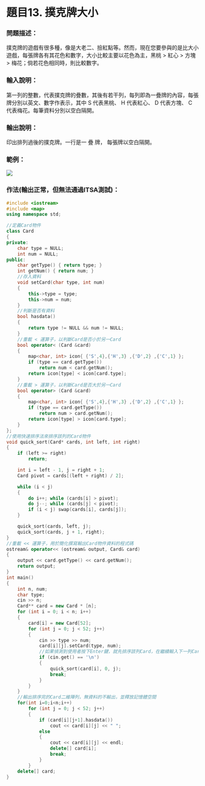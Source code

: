 # 題目13. 撲克牌大小
### 問題描述：
撲克牌的遊戲有很多種，像是大老二、撿紅點等。然而，現在您要參與的是比大小遊戲，每張牌各有其花色和數字，大小比較主要以花色為主，黑桃 > 紅心 > 方塊 > 梅花；倘若花色相同時，則比較數字。

### 輸入說明：
第一列的整數，代表撲克牌的疊數，其後有若干列，每列即為一疊牌的內容，每張牌分別以英文、數字作表示，其中 S 代表黑桃、 H 代表紅心、 D 代表方塊、 C 代表梅花。每筆資料分別以空白隔開。

### 輸出說明：
印出排列過後的撲克牌。一行是一 疊 牌， 每張牌以空白隔開。

### 範例：

![](https://i.imgur.com/Rr7WunO.png)

### 作法(輸出正常，但無法通過ITSA測試)：
```cpp
#include <iostream>
#include <map>
using namespace std;

//定義Card物件
class Card
{
private:
	char type = NULL;
	int num = NULL;
public:
	char getType() { return type; }
	int getNum() { return num; }
	//存入資料
	void setCard(char type, int num)
	{
		this->type = type;
		this->num = num;
	}
	//判斷是否有資料
	bool hasdata()
	{
		return type != NULL && num != NULL;
	}
	//重載 < 運算子，以判斷Card是否小於另一Card
	bool operator< (Card &card)
	{
		map<char, int> icon{ {'S',4},{'H',3} ,{'D',2} ,{'C',1} };
		if (type == card.getType())
			return num < card.getNum();
		return icon[type] < icon[card.type];
	}
	//重載 > 運算子，以判斷Card是否大於另一Card
	bool operator> (Card &card)
	{
		map<char, int> icon{ {'S',4},{'H',3} ,{'D',2} ,{'C',1} };
		if (type == card.getType())
			return num > card.getNum();
		return icon[type] > icon[card.type];
	}
};
//使用快速排序法來排序該列的Card物件
void quick_sort(Card* cards, int left, int right)
{
	if (left >= right)
		return;

	int i = left - 1, j = right + 1;
	Card pivot = cards[(left + right) / 2];

	while (i < j)
	{
		do i++; while (cards[i] > pivot);
		do j--; while (cards[j] < pivot);
		if (i < j) swap(cards[i], cards[j]);
	}

	quick_sort(cards, left, j);
	quick_sort(cards, j + 1, right);
}
//重載 << 運算子，用於簡化撰寫輸出Card物件資料的程式碼
ostream& operator<< (ostream& output, Card& card)
{
	output << card.getType() << card.getNum();
	return output;
}
int main()
{
	int n, num;
	char type;
	cin >> n;
	Card** card = new Card * [n];
	for (int i = 0; i < n; i++)
	{
		card[i] = new Card[52];
		for (int j = 0; j < 52; j++)
		{
			cin >> type >> num;
			card[i][j].setCard(type, num);
			//如果偵測到使用者按下Enter鍵，就先排序該列Card，在繼續輸入下一列Card
			if (cin.get() == '\n')
			{ 
				quick_sort(card[i], 0, j);
				break; 
			}
		}
	}
	//輸出排序完的Card二維陣列，無資料的不輸出，並釋放記憶體空間
	for(int i=0;i<n;i++)
		for (int j = 0; j < 52; j++)
		{
			if (card[i][j+1].hasdata())
				cout << card[i][j] << " ";
			else
			{
				cout << card[i][j] << endl;
				delete[] card[i];
				break;
			}
		}
	delete[] card;
}
```
